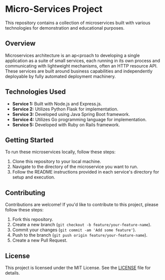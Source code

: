 # Micro-Services Project

This repository contains a collection of microservices built with various technologies for demonstration and educational purposes.

## Overview

Microservices architecture is an ap<proach to developing a single application as a suite of small services, each running in its own process and communicating with lightweight mechanisms, often an HTTP resource API. These services are built around business capabilities and independently deployable by fully automated deployment machinery.

## Technologies Used

- **Service 1:** Built with Node.js and Express.js.
- **Service 2:** Utilizes Python Flask for implementation.
- **Service 3:** Developed using Java Spring Boot framework.
- **Service 4:** Utilizes Go programming language for implementation.
- **Service 5:** Developed with Ruby on Rails framework.

## Getting Started

To run these microservices locally, follow these steps:

1. Clone this repository to your local machine.
2. Navigate to the directory of the microservice you want to run.
3. Follow the README instructions provided in each service's directory for setup and execution.

## Contributing

Contributions are welcome! If you'd like to contribute to this project, please follow these steps:

1. Fork this repository.
2. Create a new branch (`git checkout -b feature/your-feature-name`).
3. Commit your changes (`git commit -am 'Add some feature'`).
4. Push to the branch (`git push origin feature/your-feature-name`).
5. Create a new Pull Request.

## License

This project is licensed under the MIT License. See the [LICENSE](LICENSE) file for details.

